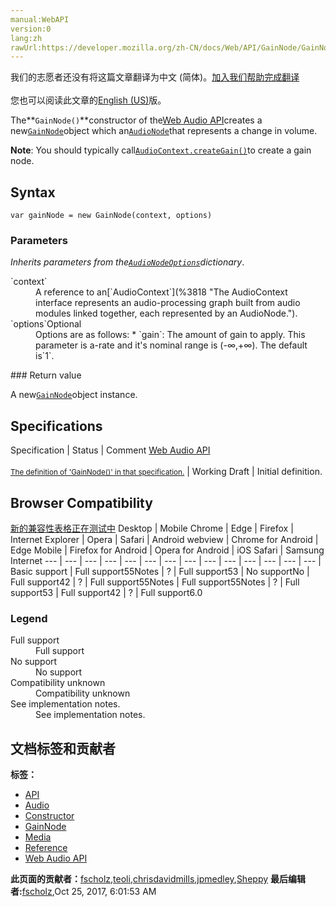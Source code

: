 ```yaml
---
manual:WebAPI
version:0
lang:zh
rawUrl:https://developer.mozilla.org/zh-CN/docs/Web/API/GainNode/GainNode
---
```




<bdi>我们的志愿者还没有将这篇文章翻译为<bdi>中文 (简体)</bdi>。[加入我们帮助完成翻译](%23035 "")<br></br>您也可以阅读此文章的[English (US)](%23036 "")版。</bdi>






The**`GainNode()`**constructor of the[Web Audio API](%417 "")creates a new[`GainNode`](%5035 "The GainNode interface represents a change in volume. It is an AudioNode audio-processing module that causes a given gain to be applied to the input data before its propagation to the output. A GainNode always has exactly one input and one output, both with the same number of channels.")object which an[`AudioNode`](%3857 "The AudioNode interface is a generic interface for representing an audio processing module. Examples include:")that represents a change in volume.



**Note**: You should typically call[`AudioContext.createGain()`](%23037 "The documentation about this has not yet been written; please consider contributing!")to create a gain node.



## Syntax<a name="Syntax"></a>

```
var gainNode = new GainNode(context, options)
```

### Parameters<a name="Parameters"></a>


<em>Inherits parameters from the</em><em>[`AudioNodeOptions`](%14165 "The AudioNodeOptions dictionary of the Web Audio API specifies options that can be used when creating new AudioNode objects.")dictionary</em>.

<dl><dt id=''>`context`</dt><dd>A reference to an[`AudioContext`](%3818 "The AudioContext interface represents an audio-processing graph built from audio modules linked together, each represented by an AudioNode.").</dd><dt id=''>`options`Optional</dt><dd>Options are as follows:
* `gain`: The amount of gain to apply. This parameter is a-rate and it&#39;s nominal range is (-∞,+∞). The default is`1`.
</dd></dl>
### Return value<a name="Return_value"></a>


A new[`GainNode`](%5035 "The GainNode interface represents a change in volume. It is an AudioNode audio-processing module that causes a given gain to be applied to the input data before its propagation to the output. A GainNode always has exactly one input and one output, both with the same number of channels.")object instance.


## Specifications<a name="Specifications"></a>
Specification | Status | Comment 
[Web Audio API<br></br><small>The definition of &#39;GainNode()&#39; in that specification.</small>](%23038 "") | Working Draft | Initial definition. 


## Browser Compatibility<a name="Browser_Compatibility"></a>
[新的兼容性表格正在测试中<i></i>](%3360 "")
<abbr>Desktop<i></i></abbr> | <abbr>Mobile<i></i></abbr> 
<abbr>Chrome<i></i></abbr> | <abbr>Edge<i></i></abbr> | <abbr>Firefox<i></i></abbr> | <abbr>Internet Explorer<i></i></abbr> | <abbr>Opera<i></i></abbr> | <abbr>Safari<i></i></abbr> | <abbr>Android webview<i></i></abbr> | <abbr>Chrome for Android<i></i></abbr> | <abbr>Edge Mobile<i></i></abbr> | <abbr>Firefox for Android<i></i></abbr> | <abbr>Opera for Android<i></i></abbr> | <abbr>iOS Safari<i></i></abbr> | <abbr>Samsung Internet<i></i></abbr> 
 ---  |  ---  |  ---  |  ---  |  ---  |  ---  |  ---  |  ---  |  ---  |  ---  |  ---  |  ---  |  ---  |  ---  | 
Basic support | <abbr>Full support</abbr>55<abbr>Notes<i></i></abbr> | <abbr>?</abbr> | <abbr>Full support</abbr>53 | <abbr>No support</abbr>No | <abbr>Full support</abbr>42 | <abbr>?</abbr> | <abbr>Full support</abbr>55<abbr>Notes<i></i></abbr> | <abbr>Full support</abbr>55<abbr>Notes<i></i></abbr> | <abbr>?</abbr> | <abbr>Full support</abbr>53 | <abbr>Full support</abbr>42 | <abbr>?</abbr> | <abbr>Full support</abbr>6.0 


### Legend<a name="Legend"></a>
<dl><dt id=''><abbr>Full support</abbr></dt><dd>Full support</dd><dt id=''><abbr>No support</abbr></dt><dd>No support</dd><dt id=''><abbr>Compatibility unknown</abbr></dt><dd>Compatibility unknown</dd><dt id=''><abbr>See implementation notes.<i></i></abbr></dt><dd>See implementation notes.</dd></dl>




## 文档标签和贡献者
**标签：**
* [API](%50 "")
* [Audio](%3822 "")
* [Constructor](%22315 "")
* [GainNode](%11468 "")
* [Media](%3827 "")
* [Reference](%3381 "")
* [Web Audio API](%3830 "")

**此页面的贡献者：**[fscholz](%60 ""),[teoli](%160 ""),[chrisdavidmills](%3495 ""),[jpmedley](%3413 ""),[Sheppy](%405 "")
**最后编辑者:**[fscholz](%60 ""),<time>Oct 25, 2017, 6:01:53 AM</time>



